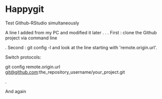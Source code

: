 # Happygit
Test Github-RStudio simultaneously

A line I added from my PC and modified it later
.
.
. First : clone the Github project via command line

. Second : 
git config -l
and look at the line starting with 'remote.origin.url'.

Switch protocols:

git config remote.origin.url git@github.com:the_repository_username/your_project.git

.

And again